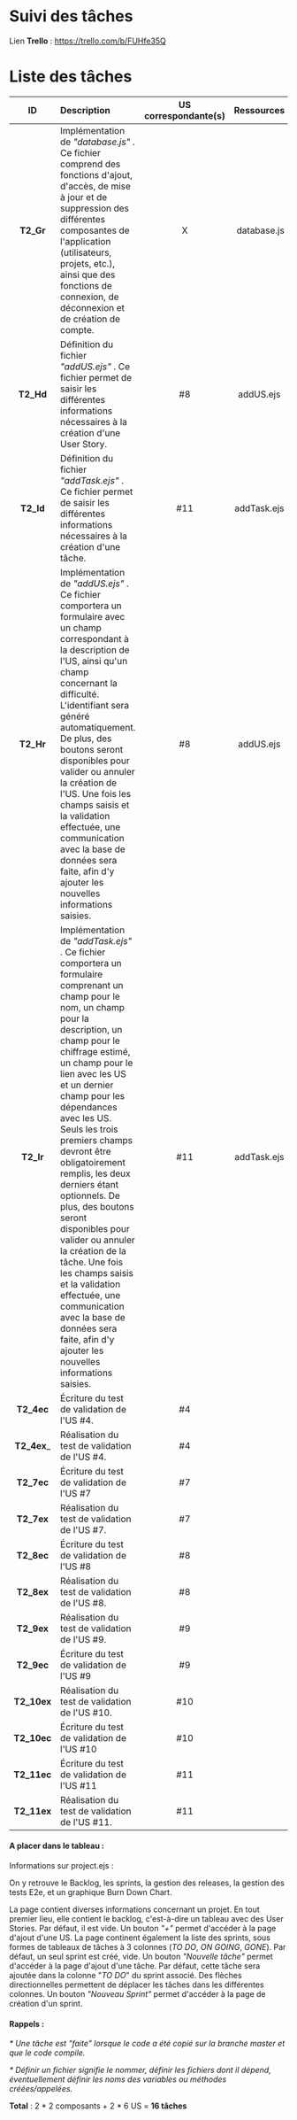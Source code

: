 # Suivi des tâches

Lien __Trello__ : https://trello.com/b/FUHfe35Q

# Liste des tâches

| ID | Description | US correspondante(s) | Ressources |  Avancement | chiffrage (j/h) |
|:--:|:------------|:--------------------:|:----------:|:-------------:|:---------------:|
| __T2_Gr__ | Implémentation de _"database.js"_ . Ce fichier comprend des fonctions d'ajout, d'accès, de mise à jour et de suppression des différentes composantes de l'application (utilisateurs, projets, etc.), ainsi que des fonctions de connexion, de déconnexion et de création de compte. | X | database.js | ON GOING | 1.5 |
| __T2_Hd__ | Définition du fichier _"addUS.ejs"_ . Ce fichier permet de saisir les différentes informations nécessaires à la création d'une User Story. | #8 | addUS.ejs | TO DO | 0.5 |
| __T2_Id__ | Définition du fichier _"addTask.ejs"_ . Ce fichier permet de saisir les différentes informations nécessaires à la création d'une tâche. | #11 | addTask.ejs | TO DO | 0.5 |
| __T2_Hr__ | Implémentation de _"addUS.ejs"_ . Ce fichier comportera un formulaire avec un champ correspondant à la description de l'US, ainsi qu'un champ concernant la difficulté. L'identifiant sera généré automatiquement. De plus, des boutons seront disponibles pour valider ou annuler la création de l'US. Une fois les champs saisis et la validation effectuée, une communication avec la base de données sera faite, afin d'y ajouter les nouvelles informations saisies. | #8 | addUS.ejs | TO DO | 0.5 |
| __T2_Ir__ | Implémentation de _"addTask.ejs"_ . Ce fichier comportera un formulaire comprenant un champ pour le nom, un champ pour la description, un champ pour le chiffrage estimé, un champ pour le lien avec les US et un dernier champ pour les dépendances avec les US. Seuls les trois premiers champs devront être obligatoirement remplis, les deux derniers étant optionnels. De plus, des boutons seront disponibles pour valider ou annuler la création de la tâche. Une fois les champs saisis et la validation effectuée, une communication avec la base de données sera faite, afin d'y ajouter les nouvelles informations saisies. | #11 | addTask.ejs | TO DO | 0.5 |
| __T2_4ec__ | Écriture du test de validation de l'US #4. | #4 |  | TO DO | 0.5 |
| __T2_4ex___ | Réalisation du test de validation de l'US #4. | #4 |  | TO DO | 0.5 |
| __T2_7ec__ | Écriture du test de validation de l'US #7 | #7 |  | TO DO | 0.5 |
| __T2_7ex__ | Réalisation du test de validation de l'US #7. | #7 |  | TO DO | 0.5 |
| __T2_8ec__ | Écriture du test de validation de l'US #8 | #8 |  | TO DO | 0.5 |
| __T2_8ex__ | Réalisation du test de validation de l'US #8. | #8 |  | TO DO | 0.5 |
| __T2_9ex__ | Réalisation du test de validation de l'US #9. | #9 |  | TO DO | 0.5 |
| __T2_9ec__ | Écriture du test de validation de l'US #9 | #9 |  | TO DO | 0.5 |
| __T2_10ex__ | Réalisation du test de validation de l'US #10. | #10 |  | TO DO | 0.5 |
| __T2_10ec__ | Écriture du test de validation de l'US #10 | #10 |  | TO DO | 0.5 |
| __T2_11ec__ | Écriture du test de validation de l'US #11 | #11 |  | TO DO | 0.5 |
| __T2_11ex__ | Réalisation du test de validation de l'US #11. | #11 |  | TO DO | 0.5 |

#### A placer dans le tableau :

Informations sur project.ejs :

On y retrouve le Backlog, les sprints, la gestion des releases, la gestion des tests E2e, et un graphique Burn Down Chart.

La page contient diverses informations concernant un projet. En tout premier lieu, elle contient le backlog, c'est-à-dire un tableau avec des User Stories. Par défaut, il est vide. Un bouton _"+"_ permet d'accéder à la page d'ajout d'une US. La page continent également la liste des sprints, sous formes de tableaux de tâches à 3 colonnes (_TO DO_, _ON GOING_, _GONE_). Par défaut, un seul sprint est créé, vide. Un bouton _"Nouvelle tâche"_ permet d'accéder à la page d'ajout d'une tâche. Par défaut, cette tâche sera ajoutée dans la colonne "_TO DO_" du sprint associé. Des flèches directionnelles permettent de déplacer les tâches dans les différentes colonnes. Un bouton _"Nouveau Sprint"_ permet d'accéder à la page de création d'un sprint.

  #### Rappels :

  _* Une tâche est "faite" lorsque le code a été copié sur la branche master et que le code compile._

  _* Définir un fichier signifie le nommer, définir les fichiers dont il dépend, éventuellement définir les noms des variables ou méthodes créées/appelées._

__Total__ : 2 \* 2 composants + 2 \* 6 US = __16 tâches__